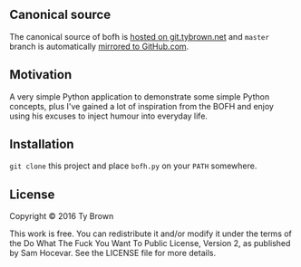 ## Canonical source

The canonical source of bofh is [hosted on git.tybrown.net](https://git.tybrown.net/TyBrown/bofh) and `master` branch is automatically [mirrored to GitHub.com](https://github.com/TyBrown/bofh).


## Motivation

A very simple Python application to demonstrate some simple Python concepts, plus I've gained a lot of inspiration from the BOFH and enjoy using his excuses to inject humour into everyday life.

## Installation

`git clone` this project and place `bofh.py` on your `PATH` somewhere.

## License

Copyright © 2016 Ty Brown

This work is free. You can redistribute it and/or modify it under the terms of the Do What The Fuck You Want To Public License, Version 2, as published by Sam Hocevar. See the LICENSE file for more details.
